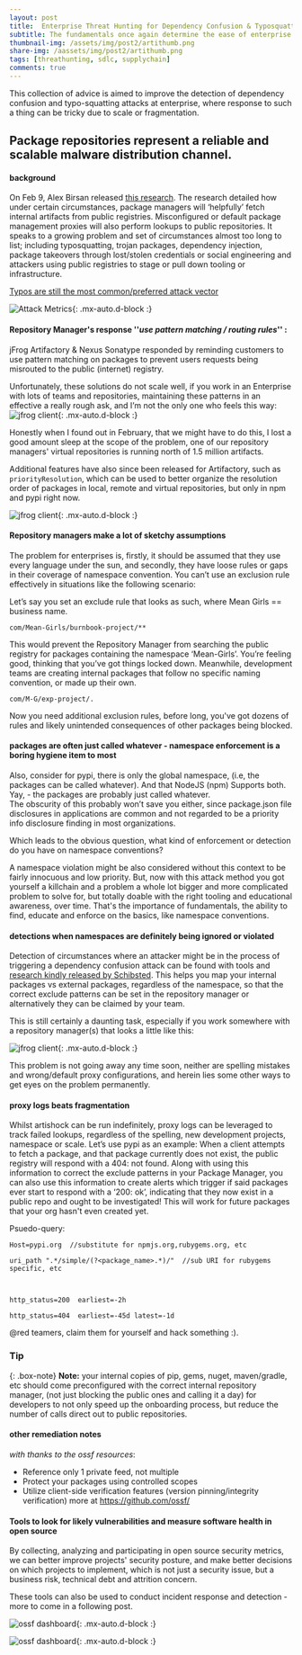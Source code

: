 ```yaml
---
layout: post
title: 	Enterprise Threat Hunting for Dependency Confusion & Typosquatting
subtitle: The fundamentals once again determine the ease of enterprise response.
thumbnail-img: /assets/img/post2/artithumb.png
share-img: /aassets/img/post2/artithumb.png
tags: [threathunting, sdlc, supplychain]
comments: true
---
```


This collection of advice is aimed to improve the detection of dependency confusion and typo-squatting attacks at enterprise, where response to such a thing can be tricky due to scale or fragmentation.


## Package repositories represent a reliable and scalable malware distribution channel.

#### background
On Feb 9, Alex Birsan released [this research](https://medium.com/@alex.birsan/dependency-confusion-4a5d60fec610).
The research detailed how under certain circumstances, package managers will ‘helpfully’ fetch internal artifacts from public registries. Misconfigured or default package management proxies will also perform lookups to public repositories.
It speaks to a growing problem and set of circumstances almost too long to list; including typosquatting, trojan packages, dependency injection,  package takeovers through lost/stolen credentials or social engineering  and attackers using public registries to stage or pull down tooling or infrastructure.

[Typos are still the most common/preferred attack vector](https://link.springer.com/chapter/10.1007%2F978-3-030-52683-2_2)

![Attack Metrics](/assets/img/post2/attack_type.png){: .mx-auto.d-block :}

#### Repository Manager's response ''_use pattern matching / routing rules_'' :

jFrog Artifactory & Nexus Sonatype responded by reminding customers to use pattern matching on packages to prevent  users requests being misrouted to the public (internet) registry.

Unfortunately, these solutions do not scale well, if you work in an Enterprise with lots of teams and repositories, maintaining these patterns in an effective a really rough ask, and I’m not the only one who feels this way:
 ![jfrog client](/assets/img/post2/jfrogfeelies.png){: .mx-auto.d-block :}

 Honestly when I found out in February, that we might have to do this, I lost a good amount sleep at the scope of the problem, one of our repository managers' virtual repositories is running north of 1.5 million artifacts.

 Additional features have also since been released for Artifactory, such as `priorityResolution`, which can be used to better organize the resolution order of packages in local, remote and virtual repositories, but only in npm and pypi right now.

 ![jfrog client](/assets/img/post2/priorityresolution.png){: .mx-auto.d-block :}

#### Repository managers make a lot of sketchy assumptions

 The problem for enterprises is, firstly, it should be assumed that they use every language under the sun, and secondly, they have loose rules or gaps in their coverage of namespace convention.
 You can’t use an exclusion rule effectively in situations like the following scenario:

 Let’s say you set an exclude rule  that looks as such, where Mean Girls == business name.
 ~~~
 com/Mean-Girls/burnbook-project/**
 ~~~
  This would prevent the Repository Manager from searching the public registry for packages containing the namespace ‘Mean-Girls’.
 You’re feeling good, thinking that you’ve got things locked down. Meanwhile, development teams are creating internal packages that follow no specific naming convention, or made up their own.
 ~~~
 com/M-G/exp-project/.
 ~~~
 Now you need additional exclusion rules, before long, you've got dozens of rules and likely unintended consequences of other packages being blocked.

#### packages are often just called whatever - namespace enforcement is a boring hygiene item to most

 Also, consider for pypi, there is only the global namespace, (i.e, the packages can be called whatever).
 And that NodeJS (npm) Supports both. Yay, - the packages are probably just called whatever.  
 The obscurity of this probably won’t save you either, since package.json file disclosures in applications are common and not regarded to be a priority info disclosure finding in most organizations.

 Which leads to the obvious question, what kind of enforcement or detection do you have on namespace conventions?

 A namespace violation might be also considered without this context to be fairly innocuous and low priority.
 But, now with this attack method you got yourself a killchain and a problem a whole lot bigger and more complicated problem to solve for, but totally doable with the right tooling and educational awareness, over time.
 That's the importance of fundamentals, the ability to find, educate and enforce on the basics, like namespace conventions.

#### detections when namespaces are definitely being ignored or violated

 Detection of circumstances where an attacker might be in the process of triggering a dependency confusion attack can be found with tools and [research kindly released by Schibsted](https://github.com/schibsted/artishock). This helps you map your internal packages vs external packages, regardless of the namespace, so that the correct exclude patterns can be set in the repository manager or alternatively they can be claimed by your team.

This is still certainly a daunting task, especially if you work somewhere with a repository manager(s) that looks a little like this:

![jfrog client](/assets/img/post2/artycount.png){: .mx-auto.d-block :}


This problem is not going away any time soon, neither are spelling mistakes and wrong/default proxy configurations, and herein lies some other ways to get eyes on the problem permanently.

#### proxy logs beats fragmentation

Whilst artishock can be run indefinitely, proxy logs can be leveraged to track failed lookups, regardless of the spelling, new development projects, namespace or scale.
Let’s use pypi as an example: When a client attempts to fetch a package, and that package currently does not exist, the public registry will respond with a 404: not found.
Along with using this information to correct the exclude patterns in your Package Manager, you can also use this information to create alerts which trigger if said packages ever start to respond with a ‘200: ok’, indicating that they now exist in a public repo and ought to be investigated!
This will work for future packages that your org hasn't even created yet.

Psuedo-query:

~~~
Host=pypi.org  //substitute for npmjs.org,rubygems.org, etc

uri_path ".*/simple/(?<package_name>.*)/"  //sub URI for rubygems specific, etc



http_status=200  earliest=-2h

http_status=404  earliest=-45d latest=-1d
~~~

@red teamers, claim them for yourself and hack something :).


### Tip

{: .box-note}
**Note:** your internal copies of pip, gems, nuget, maven/gradle, etc should come preconfigured with the correct  internal repository manager, (not just blocking the public ones and calling it a day) for developers to not only speed up the onboarding process, but reduce the number of calls direct out to public repositories.

#### other remediation notes

_with thanks to the ossf resources_:
- Reference only 1 private feed, not multiple
- Protect your packages using controlled scopes
- Utilize client-side verification features (version pinning/integrity verification)
more at https://github.com/ossf/  


#### Tools to look for likely vulnerabilities and measure software health in open source

By collecting, analyzing and participating in open source security metrics, we can better improve projects' security posture, and make better decisions on which projects to implement, which is not just a security issue, but a business risk, technical debt and attrition concern.

These tools can also be used to conduct incident response and detection - more to come in a following post.

![ossf dashboard](/assets/img/post2/ossf_metrics.png){: .mx-auto.d-block :}

![ossf dashboard](/assets/img/post2/metrics_model.png){: .mx-auto.d-block :}
